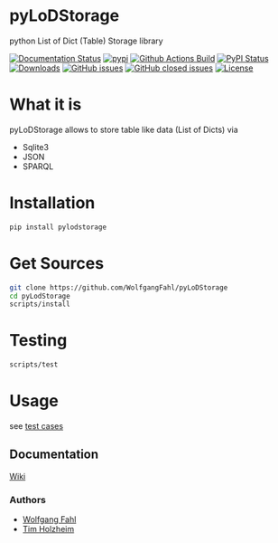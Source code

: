 # pyLoDStorage
python List of Dict (Table) Storage library

[![Documentation Status](https://readthedocs.org/projects/pylodstorage/badge/?version=latest)](https://pylodstorage.readthedocs.io/en/latest/?badge=latest)
[![pypi](https://img.shields.io/pypi/pyversions/pyLoDStorage)](https://pypi.org/project/pyLoDStorage/)
[![Github Actions Build](https://github.com/WolfgangFahl/pyLoDStorage/workflows/Build/badge.svg?branch=master)](https://github.com/WolfgangFahl/pyLoDStorage/actions?query=workflow%3ABuild+branch%3Amaster)
[![PyPI Status](https://img.shields.io/pypi/v/pyLoDStorage.svg)](https://pypi.python.org/pypi/pyLoDStorage/)
[![Downloads](https://pepy.tech/badge/pyLoDStorage)](https://pepy.tech/project/pyLoDStorage)
[![GitHub issues](https://img.shields.io/github/issues/WolfgangFahl/pyLoDStorage.svg)](https://github.com/WolfgangFahl/pyLoDStorage/issues)
[![GitHub closed issues](https://img.shields.io/github/issues-closed/WolfgangFahl/pyLoDStorage.svg)](https://github.com/WolfgangFahl/pyLoDStorage/issues/?q=is%3Aissue+is%3Aclosed)
[![License](https://img.shields.io/github/license/WolfgangFahl/pyLoDStorage.svg)](https://www.apache.org/licenses/LICENSE-2.0)

What it is
==========
pyLoDStorage allows to store table like data (List of Dicts) via  

- Sqlite3
- JSON
- SPARQL

Installation
============
```bash
pip install pylodstorage
```

Get Sources
===========
```bash
git clone https://github.com/WolfgangFahl/pyLoDStorage
cd pyLodStorage
scripts/install
```

Testing
=======
```bash
scripts/test
```

Usage
=====
see [test cases](https://github.com/WolfgangFahl/pyLoDStorage/tree/master/tests)

## Documentation
[Wiki](http://wiki.bitplan.com/index.php/PyLoDStorage)

### Authors
* [Wolfgang Fahl](http://www.bitplan.com/Wolfgang_Fahl)
* [Tim Holzheim](https://www.semantic-mediawiki.org/wiki/Tim_Holzheim)


